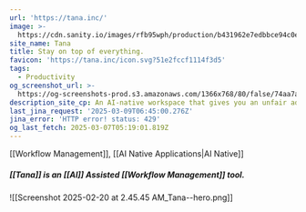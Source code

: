 ```yaml
---
url: 'https://tana.inc/'
image: >-
  https://cdn.sanity.io/images/rfb95wph/production/b431962e7edbbce94c0e98ce6c0194a02db77d79-1920x1080.png?w=1200&fm=jpg
site_name: Tana
title: Stay on top of everything.
favicon: 'https://tana.inc/icon.svg?51e2fccf1114f3d5'
tags:
  - Productivity
og_screenshot_url: >-
  https://og-screenshots-prod.s3.amazonaws.com/1366x768/80/false/74aa7ae062590aab0e6698026a4374dbd1b9c631b00f8985625688ab5c05966a.jpeg
description_site_cp: An AI-native workspace that gives you an unfair advantage.
last_jina_request: '2025-03-09T06:45:00.276Z'
jina_error: 'HTTP error! status: 429'
og_last_fetch: 2025-03-07T05:19:01.819Z
---
```

[[Workflow Management]], [[AI Native Applications|AI Native]]

##### [[Tana]] is an [[AI]] Assisted [[Workflow Management]] tool.
![[Screenshot 2025-02-20 at 2.45.45 AM_Tana--hero.png]]
